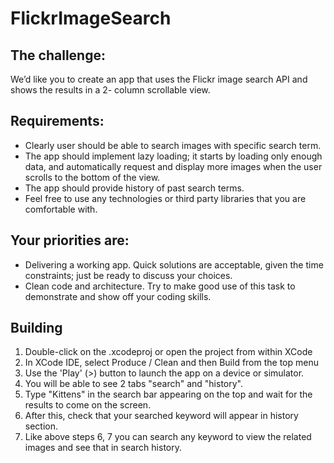 # FlickrImageSearch

## The challenge:

We’d like you to create an app that uses the Flickr image search API and shows the results in a 2-
column scrollable view.

## Requirements:

- Clearly user should be able to search images with specific search term.
- The app should implement lazy loading; it starts by loading only enough data, and
automatically request and display more images when the user scrolls to the bottom of the
view.
- The app should provide history of past search terms.
- Feel free to use any technologies or third party libraries that you are comfortable with.

## Your priorities are:

- Delivering a working app. Quick solutions are acceptable, given the time constraints; just be
ready to discuss your choices.
- Clean code and architecture. Try to make good use of this task to demonstrate and show off
your coding skills.

## Building

1. Double-click on the .xcodeproj or open the project from within XCode
2. In XCode IDE, select Produce / Clean and then Build from the top menu
3. Use the 'Play' (>) button to launch the app on a device or simulator.
4. You will be able to see 2 tabs "search" and "history".
5. Type "Kittens" in the search bar appearing on the top and wait for the results to come on the screen.
6. After this, check that your searched keyword will appear in history section.
7. Like above steps 6, 7 you can search any keyword to view the related images and see that in search history.
